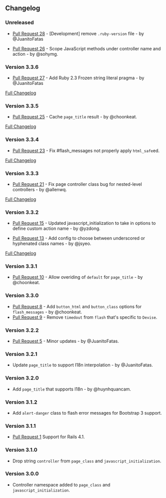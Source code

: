 ## Changelog

### Unreleased

- [Pull Request 28](https://github.com/winston/rails_utils/pull/28) - [Development] remove `.ruby-version` file - by @JuanitoFatas

- [Pull Request 26](https://github.com/winston/rails_utils/pull/26) - Scope JavaScript methods under controller name and action - by @sohymg.

### Version 3.3.6

- [Pull Request 27](https://github.com/winston/rails_utils/pull/27) - Add Ruby 2.3 Frozen string literal pragma - by @JuanitoFatas

[Full Changelog](https://github.com/winston/rails_utils/compare/v3.3.5...v3.3.6)

### Version 3.3.5

- [Pull Request 25](https://github.com/winston/rails_utils/pull/25) - Cache `page_title` result - by @choonkeat.

[Full Changelog](https://github.com/winston/rails_utils/compare/v3.3.4...v3.3.5)

### Version 3.3.4

- [Pull Request 23](https://github.com/winston/rails_utils/pull/23) - Fix #flash_messages not properly apply `html_safe`ed.

[Full Changelog](https://github.com/winston/rails_utils/compare/v3.3.3...v3.3.4)

### Version 3.3.3

- [Pull Request 21](https://github.com/winston/rails_utils/pull/21) - Fix page controller class bug for nested-level controllers - by @allenwq.

[Full Changelog](https://github.com/winston/rails_utils/compare/v3.3.2...v3.3.3)

### Version 3.3.2

- [Pull Request 15](https://github.com/winston/rails_utils/pull/15) - Updated javascript_initialization to take in options to define custom action name - by @yzdong.

- [Pull Request 13](https://github.com/winston/rails_utils/pull/13) - Add config to choose between underscored or hyphenated class names - by @jsyeo.

[Full Changelog](https://github.com/winston/rails_utils/compare/v3.3.1...v3.3.2)

### Version 3.3.1

- [Pull Request 10](https://github.com/winston/rails_utils/pull/10) - Allow overiding of `default` for `page_title` - by @choonkeat.

### Version 3.3.0

- [Pull Request 8](https://github.com/winston/rails_utils/pull/8) - Add `button_html` and `button_class` options for `flash_messages` - by @choonkeat.
- [Pull Request 9](https://github.com/winston/rails_utils/pull/9) - Remove `timedout` from `flash` that's specific to `Devise`.

### Version 3.2.2

- [Pull Request 5](https://github.com/winston/rails_utils/pull/5) - Minor updates - by @JuanitoFatas.

### Version 3.2.1

- Update `page_title` to support I18n interpolation - by @JuanitoFatas.

### Version 3.2.0

- Add `page_title` that supports I18n - by @huynhquancam.

### Version 3.1.2

- Add `alert-danger` class to flash error messages for Bootstrap 3 support.

### Version 3.1.1

- [Pull Request 1](https://github.com/winston/rails_utils/pull/2) Support for Rails 4.1.

### Version 3.1.0

- Drop string `controller` from `page_class` and `javascript_initialization`.

### Version 3.0.0

- Controller namespace added to `page_class` and `javascript_initialization`.
